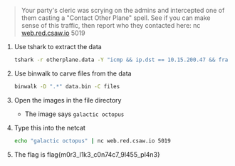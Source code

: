 > Your party's cleric was scrying on the admins and intercepted one of them casting a "Contact Other Plane" spell. See if you can make sense of this traffic, then report who they contacted here: nc [web.red.csaw.io](http://web.red.csaw.io/) 5019

1. Use tshark to extract the data

    ```bash
    tshark -r otherplane.data -Y "icmp && ip.dst == 10.15.200.47 && frame.number >= 4" -T fields -e data | xxd -r -p > data.bin

    ```

2. Use binwalk to carve files from the data

    ```bash
    binwalk -D ".*" data.bin -C files
    ```

3. Open the images in the file directory
    - The image says `galactic octopus`
4. Type this into the netcat

    ```bash
    echo "galactic octopus" | nc web.red.csaw.io 5019
    ```

5. The flag is flag{m0r3_l1k3_c0n74c7_9l455_pl4n3}
